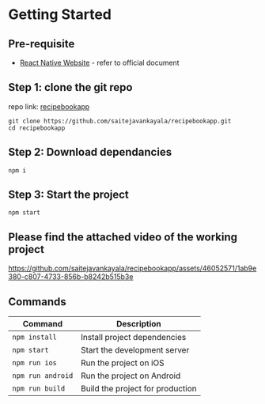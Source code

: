 # Getting Started

## Pre-requisite

- [React Native Website](https://reactnative.dev) - refer to official document

## Step 1: clone the git repo 

repo link: [recipebookapp](https://github.com/saitejavankayala/recipebookapp.git)

```
git clone https://github.com/saitejavankayala/recipebookapp.git
cd recipebookapp
```

## Step 2: Download dependancies

```
npm i
```

## Step 3: Start the project

```
npm start
```

## Please find the attached video of the working project 

https://github.com/saitejavankayala/recipebookapp/assets/46052571/1ab9e380-c807-4733-856b-b8242b515b3e


## Commands

| Command                | Description                           |
|------------------------|---------------------------------------|
| `npm install`          | Install project dependencies          |
| `npm start`            | Start the development server           |
| `npm run ios`          | Run the project on iOS                |
| `npm run android`      | Run the project on Android            |
| `npm run build`        | Build the project for production      |
